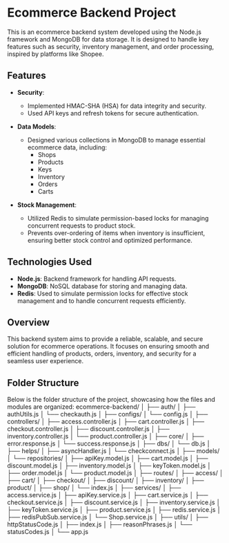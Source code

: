 # Ecommerce Backend Project

This is an ecommerce backend system developed using the Node.js framework and MongoDB for data storage. It is designed to handle key features such as security, inventory management, and order processing, inspired by platforms like Shopee.

## Features

- **Security**: 
  - Implemented HMAC-SHA (HSA) for data integrity and security.
  - Used API keys and refresh tokens for secure authentication.

- **Data Models**: 
  - Designed various collections in MongoDB to manage essential ecommerce data, including:
    - Shops
    - Products
    - Keys
    - Inventory
    - Orders
    - Carts

- **Stock Management**: 
  - Utilized Redis to simulate permission-based locks for managing concurrent requests to product stock.
  - Prevents over-ordering of items when inventory is insufficient, ensuring better stock control and optimized performance.

## Technologies Used

- **Node.js**: Backend framework for handling API requests.
- **MongoDB**: NoSQL database for storing and managing data.
- **Redis**: Used to simulate permission locks for effective stock management and to handle concurrent requests efficiently.

## Overview

This backend system aims to provide a reliable, scalable, and secure solution for ecommerce operations. It focuses on ensuring smooth and efficient handling of products, orders, inventory, and security for a seamless user experience.
## Folder Structure

Below is the folder structure of the project, showcasing how the files and modules are organized:
ecommerce-backend/ │ ├── auth/ │ ├── authUtils.js │ └── checkauth.js │ ├── configs/ │ └── config.js │ ├── controllers/ │ ├── access.controller.js │ ├── cart.controller.js │ ├── checkout.controller.js │ ├── discount.controller.js │ ├── inventory.controller.js │ └── product.controller.js │ ├── core/ │ ├── error.response.js │ └── success.response.js │ ├── dbs/ │ └── db.js │ ├── helps/ │ ├── asyncHandler.js │ └── checkconnect.js │ ├── models/ │ └── repositories/ │ ├── apiKey.model.js │ ├── cart.model.js │ ├── discount.model.js │ ├── inventory.model.js │ ├── keyToken.model.js │ ├── order.model.js │ └── product.model.js │ ├── routes/ │ ├── access/ │ ├── cart/ │ ├── checkout/ │ ├── discount/ │ ├── inventory/ │ ├── product/ │ ├── shop/ │ └── index.js │ ├── services/ │ ├── access.service.js │ ├── apiKey.service.js │ ├── cart.service.js │ ├── checkout.service.js │ ├── discount.service.js │ ├── inventory.service.js │ ├── keyToken.service.js │ ├── product.service.js │ ├── redis.service.js │ ├── redisPubSub.service.js │ └── Shop.service.js │ ├── utils/ │ ├── httpStatusCode.js │ ├── index.js │ ├── reasonPhrases.js │ └── statusCodes.js │ └── app.js
  
